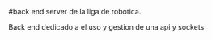 #back end server de la liga de robotica.

Back end dedicado a el uso y gestion de  una api y sockets
